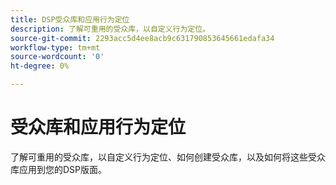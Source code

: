 ```yaml
---
title: DSP受众库和应用行为定位
description: 了解可重用的受众库，以自定义行为定位。
source-git-commit: 2293acc5d4ee8acb9c631790853645661edafa34
workflow-type: tm+mt
source-wordcount: '0'
ht-degree: 0%

---
```


# 受众库和应用行为定位

了解可重用的受众库，以自定义行为定位、如何创建受众库，以及如何将这些受众库应用到您的DSP版面。

<!--
>[!VIDEO]()
-->

